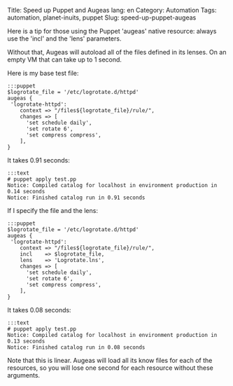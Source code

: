 Title: Speed up Puppet and Augeas
lang: en
Category: Automation
Tags: automation, planet-inuits, puppet
Slug: speed-up-puppet-augeas

Here is a tip for those using the Puppet 'augeas' native resource: always use the 'incl' and the 'lens' parameters.

Without that, Augeas will autoload all of the files defined in its lenses. On an empty VM that can take up to 1 second.

Here is my base test file:

    :::puppet
    $logrotate_file = '/etc/logrotate.d/httpd'
    augeas {
     'logrotate-httpd':
        context => "/files${logrotate_file}/rule/",
        changes => [
          'set schedule daily',
          'set rotate 6',
          'set compress compress',
        ],
    }

It takes 0.91 seconds:

    :::text
    # puppet apply test.pp
    Notice: Compiled catalog for localhost in environment production in 0.14 seconds
    Notice: Finished catalog run in 0.91 seconds

If I specify the file and the lens:

    :::puppet
    $logrotate_file = '/etc/logrotate.d/httpd'
    augeas {
     'logrotate-httpd':
        context => "/files${logrotate_file}/rule/",
        incl    => $logrotate_file,
        lens    => 'Logrotate.lns',
        changes => [
          'set schedule daily',
          'set rotate 6',
          'set compress compress',
        ],
    }

It takes 0.08 seconds:

    :::text
    # puppet apply test.pp
    Notice: Compiled catalog for localhost in environment production in 0.13 seconds
    Notice: Finished catalog run in 0.08 seconds

Note that this is linear. Augeas will load all its know files for each of the resources,
so you will lose one second for each resource without these arguments.
